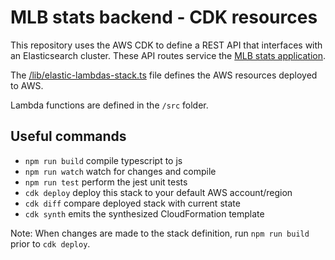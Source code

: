 # MLB stats backend - CDK resources 

This repository uses the AWS CDK to define a REST API that interfaces with an Elasticsearch cluster. These API routes service the [MLB stats application](https://github.com/billycastelli/MLB-Stats-Frontend).

The [/lib/elastic-lambdas-stack.ts](lib/elastic-lambdas-stack.ts) file defines the AWS resources deployed to AWS. 

Lambda functions are defined in the `/src` folder.

## Useful commands

 * `npm run build`   compile typescript to js
 * `npm run watch`   watch for changes and compile
 * `npm run test`    perform the jest unit tests
 * `cdk deploy`      deploy this stack to your default AWS account/region
 * `cdk diff`        compare deployed stack with current state
 * `cdk synth`       emits the synthesized CloudFormation template
 
 Note: When changes are made to the stack definition, run `npm run build` prior to `cdk deploy`. 
